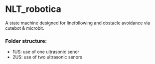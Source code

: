 # NLT_robotica

A state machine designed for linefollowing and obstacle avoidance via cutebot & microbit.

### Folder structure:
- 1US: use of one ultrasonic senor
- 2US: use of two ultrasonic senors
